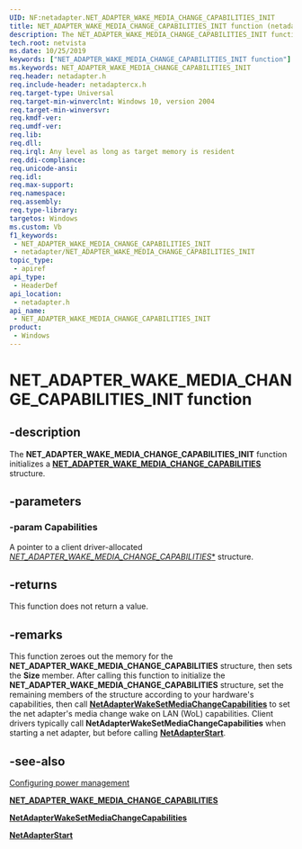 ```yaml
---
UID: NF:netadapter.NET_ADAPTER_WAKE_MEDIA_CHANGE_CAPABILITIES_INIT
title: NET_ADAPTER_WAKE_MEDIA_CHANGE_CAPABILITIES_INIT function (netadapter.h)
description: The NET_ADAPTER_WAKE_MEDIA_CHANGE_CAPABILITIES_INIT function initializes a NET_ADAPTER_WAKE_MEDIA_CHANGE_CAPABILITIES structure.
tech.root: netvista
ms.date: 10/25/2019
keywords: ["NET_ADAPTER_WAKE_MEDIA_CHANGE_CAPABILITIES_INIT function"]
ms.keywords: NET_ADAPTER_WAKE_MEDIA_CHANGE_CAPABILITIES_INIT
req.header: netadapter.h
req.include-header: netadaptercx.h 
req.target-type: Universal
req.target-min-winverclnt: Windows 10, version 2004
req.target-min-winversvr: 
req.kmdf-ver: 
req.umdf-ver: 
req.lib: 
req.dll: 
req.irql: Any level as long as target memory is resident
req.ddi-compliance: 
req.unicode-ansi: 
req.idl: 
req.max-support: 
req.namespace: 
req.assembly: 
req.type-library: 
targetos: Windows
ms.custom: Vb
f1_keywords:
 - NET_ADAPTER_WAKE_MEDIA_CHANGE_CAPABILITIES_INIT
 - netadapter/NET_ADAPTER_WAKE_MEDIA_CHANGE_CAPABILITIES_INIT
topic_type:
 - apiref
api_type:
 - HeaderDef
api_location:
 - netadapter.h
api_name:
 - NET_ADAPTER_WAKE_MEDIA_CHANGE_CAPABILITIES_INIT
product:
 - Windows
---
```


# NET_ADAPTER_WAKE_MEDIA_CHANGE_CAPABILITIES_INIT function


## -description

The **NET_ADAPTER_WAKE_MEDIA_CHANGE_CAPABILITIES_INIT** function initializes a [**NET_ADAPTER_WAKE_MEDIA_CHANGE_CAPABILITIES**](../netadapter/ns-netadapter-_net_adapter_wake_media_change_capabilities.md) structure.

## -parameters

### -param Capabilities

A pointer to a client driver-allocated [*NET_ADAPTER_WAKE_MEDIA_CHANGE_CAPABILITIES**](../netadapter/ns-netadapter-_net_adapter_wake_media_change_capabilities.md) structure.

## -returns

This function does not return a value.

## -remarks

This function zeroes out the memory for the **NET_ADAPTER_WAKE_MEDIA_CHANGE_CAPABILITIES** structure, then sets the **Size** member. After calling this function to initialize the **NET_ADAPTER_WAKE_MEDIA_CHANGE_CAPABILITIES** structure, set the remaining members of the structure according to your hardware's capabilities, then call [**NetAdapterWakeSetMediaChangeCapabilities**](../netadapter/nf-netadapter-netadapterwakesetmediachangecapabilities.md) to set the net adapter's media change wake on LAN (WoL) capabilities. Client drivers typically call **NetAdapterWakeSetMediaChangeCapabilities** when starting a net adapter, but before calling [**NetAdapterStart**](../netadapter/nf-netadapter-netadapterstart.md).

## -see-also

[Configuring power management](/windows-hardware/drivers/netcx/configuring-power-management)

[**NET_ADAPTER_WAKE_MEDIA_CHANGE_CAPABILITIES**](../netadapter/ns-netadapter-_net_adapter_wake_media_change_capabilities.md)

[**NetAdapterWakeSetMediaChangeCapabilities**](../netadapter/nf-netadapter-netadapterwakesetmediachangecapabilities.md)

[**NetAdapterStart**](../netadapter/nf-netadapter-netadapterstart.md)
